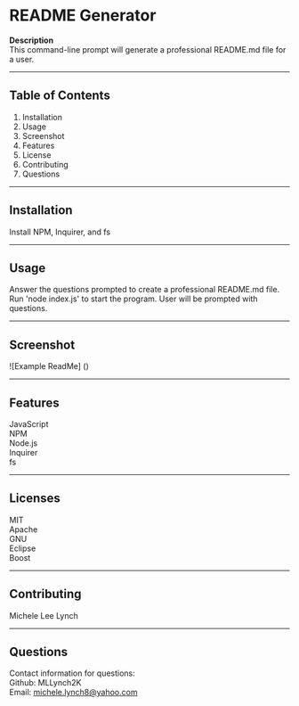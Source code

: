 # README Generator

**Description**<br/>
This command-line prompt will generate a professional README.md file for a user.
***
## **Table of Contents**
1. Installation
2. Usage
3. Screenshot
4. Features
5. License
6. Contributing
7. Questions
***
## **Installation**<br/>
Install NPM, Inquirer, and fs
***
## **Usage**<br/>
Answer the questions prompted to create a professional README.md file. Run 'node index.js' to start the program. User will be prompted with questions.
***
## **Screenshot**
![Example ReadMe] ()
***
## **Features**<br/>
JavaScript<br/>
NPM<br/>
Node.js<br/>
Inquirer<br/>
fs
***
## **Licenses**<br/>
MIT<br/>
Apache<br/>
GNU<br/>
Eclipse<br/>
Boost
***
## **Contributing**<br/>
Michele Lee Lynch
***
## **Questions**
Contact information for questions:<br/>
Github: MLLynch2K<br/>
Email: michele.lynch8@yahoo.com